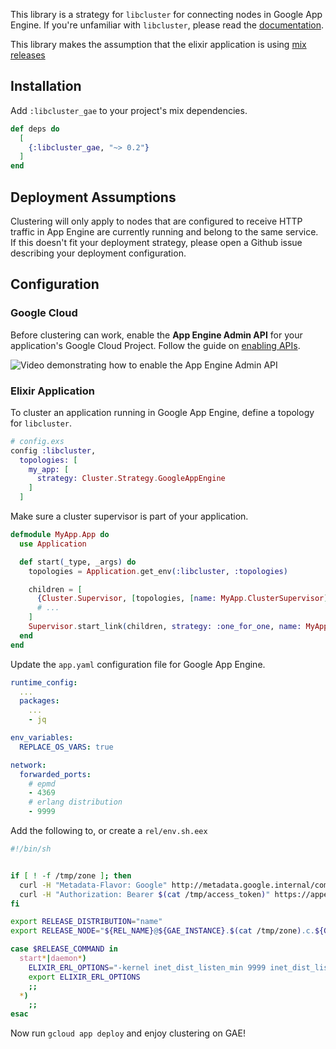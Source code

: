 This library is a strategy for `libcluster` for connecting nodes in Google App Engine. If you're unfamiliar with `libcluster`, please read the [documentation](https://github.com/bitwalker/libcluster).

This library makes the assumption that the elixir application is using [mix releases](https://hexdocs.pm/mix/Mix.Tasks.Release.html)

## Installation

Add `:libcluster_gae` to your project's mix dependencies.

```elixir
def deps do
  [
    {:libcluster_gae, "~> 0.2"}
  ]
end
```

## Deployment Assumptions

Clustering will only apply to nodes that are configured to receive HTTP traffic in App Engine are currently running and belong to the same service. If this doesn't fit your deployment strategy, please open a Github issue describing your deployment configuration.

## Configuration

### Google Cloud

Before clustering can work, enable the **App Engine Admin API** for your application's Google Cloud Project. Follow the guide on [enabling APIs](https://cloud.google.com/apis/docs/enable-disable-apis).

![Video demonstrating how to enable the App Engine Admin API](https://i.imgur.com/jBhOGYG.gif)

### Elixir Application

To cluster an application running in Google App Engine, define a topology for `libcluster`.

```elixir
# config.exs
config :libcluster,
  topologies: [
    my_app: [
      strategy: Cluster.Strategy.GoogleAppEngine
    ]
  ]
```

Make sure a cluster supervisor is part of your application.

```elixir
defmodule MyApp.App do
  use Application

  def start(_type, _args) do
    topologies = Application.get_env(:libcluster, :topologies)

    children = [
      {Cluster.Supervisor, [topologies, [name: MyApp.ClusterSupervisor]]},
      # ...
    ]
    Supervisor.start_link(children, strategy: :one_for_one, name: MyApp.Supervisor)
  end
end
```

Update the `app.yaml` configuration file for Google App Engine.

```yaml
runtime_config:
  ...
  packages:
    ...
    - jq

env_variables:
  REPLACE_OS_VARS: true

network:
  forwarded_ports:
    # epmd
    - 4369
    # erlang distribution
    - 9999
```

Add the following to, or create a `rel/env.sh.eex`

```bash
#!/bin/sh


if [ ! -f /tmp/zone ]; then
  curl -H "Metadata-Flavor: Google" http://metadata.google.internal/computeMetadata/v1/instance/service-accounts/default/token | jq -r .access_token > /tmp/access_token
  curl -H "Authorization: Bearer $(cat /tmp/access_token)" https://appengine.googleapis.com/v1/apps/${GOOGLE_CLOUD_PROJECT}/services/${GAE_SERVICE}/versions/${GAE_VERSION}/instances/${GAE_INSTANCE} | jq -r .vmZoneName > /tmp/zone
fi

export RELEASE_DISTRIBUTION="name"
export RELEASE_NODE="${REL_NAME}@${GAE_INSTANCE}.$(cat /tmp/zone).c.${GOOGLE_CLOUD_PROJECT}.internal"

case $RELEASE_COMMAND in
  start*|daemon*)
    ELIXIR_ERL_OPTIONS="-kernel inet_dist_listen_min 9999 inet_dist_listen_max 9999"
    export ELIXIR_ERL_OPTIONS
    ;;
  *)
    ;;
esac
```

Now run `gcloud app deploy` and enjoy clustering on GAE!
